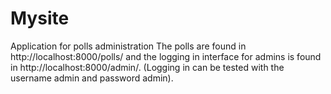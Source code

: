 # Mysite
Application for polls administration
The polls are found in http://localhost:8000/polls/ and the logging in interface for admins is found in http://localhost:8000/admin/. (Logging in can be tested with the username 
admin and password admin).

